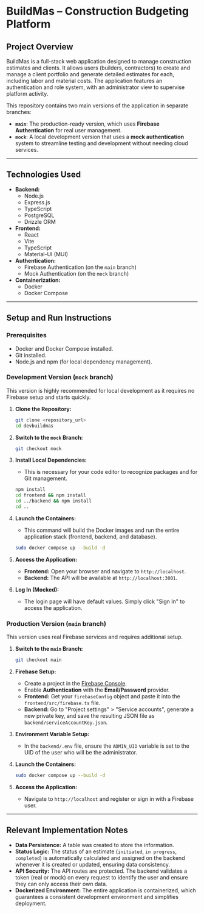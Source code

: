 # BuildMas – Construction Budgeting Platform

## Project Overview

BuildMas is a full-stack web application designed to manage construction estimates and clients. It allows users (builders, contractors) to create and manage a client portfolio and generate detailed estimates for each, including labor and material costs. The application features an authentication and role system, with an administrator view to supervise platform activity.

This repository contains two main versions of the application in separate branches:

*   **`main`**: The production-ready version, which uses **Firebase Authentication** for real user management.
*   **`mock`**: A local development version that uses a **mock authentication** system to streamline testing and development without needing cloud services.

---

## Technologies Used

*   **Backend:**
    *   Node.js
    *   Express.js
    *   TypeScript
    *   PostgreSQL
    *   Drizzle ORM
*   **Frontend:**
    *   React
    *   Vite
    *   TypeScript
    *   Material-UI (MUI)
*   **Authentication:**
    *   Firebase Authentication (on the `main` branch)
    *   Mock Authentication (on the `mock` branch)
*   **Containerization:**
    *   Docker
    *   Docker Compose

---

## Setup and Run Instructions

### Prerequisites

*   Docker and Docker Compose installed.
*   Git installed.
*   Node.js and npm (for local dependency management).

### Development Version (`mock` branch)

This version is highly recommended for local development as it requires no Firebase setup and starts quickly.

1.  **Clone the Repository:**
    ```bash
    git clone <repository_url>
    cd devbuildmas
    ```

2.  **Switch to the `mock` Branch:**
    ```bash
    git checkout mock
    ```

3.  **Install Local Dependencies:**
    *   This is necessary for your code editor to recognize packages and for Git management.
    ```bash
    npm install
    cd frontend && npm install
    cd ../backend && npm install
    cd ..
    ```

4.  **Launch the Containers:**
    *   This command will build the Docker images and run the entire application stack (frontend, backend, and database).
    ```bash
    sudo docker compose up --build -d
    ```

5.  **Access the Application:**
    *   **Frontend:** Open your browser and navigate to `http://localhost`.
    *   **Backend:** The API will be available at `http://localhost:3001`.

6.  **Log In (Mocked):**
    *   The login page will have default values. Simply click "Sign In" to access the application.

### Production Version (`main` branch)

This version uses real Firebase services and requires additional setup.

1.  **Switch to the `main` Branch:**
    ```bash
    git checkout main
    ```

2.  **Firebase Setup:**
    *   Create a project in the [Firebase Console](https://console.firebase.google.com/).
    *   Enable **Authentication** with the **Email/Password** provider.
    *   **Frontend:** Get your `firebaseConfig` object and paste it into the `frontend/src/firebase.ts` file.
    *   **Backend:** Go to "Project settings" > "Service accounts", generate a new private key, and save the resulting JSON file as `backend/serviceAccountKey.json`.

3.  **Environment Variable Setup:**
    *   In the `backend/.env` file, ensure the `ADMIN_UID` variable is set to the UID of the user who will be the administrator.

4.  **Launch the Containers:**
    ```bash
    sudo docker compose up --build -d
    ```

5.  **Access the Application:**
    *   Navigate to `http://localhost` and register or sign in with a Firebase user.

---

## Relevant Implementation Notes

*   **Data Persistence:** A table was created to store the information.
*   **Status Logic:** The status of an estimate (`initiated`, `in progress`, `completed`) is automatically calculated and assigned on the backend whenever it is created or updated, ensuring data consistency.
*   **API Security:** The API routes are protected. The backend validates a token (real or mock) on every request to identify the user and ensure they can only access their own data.
*   **Dockerized Environment:** The entire application is containerized, which guarantees a consistent development environment and simplifies deployment.